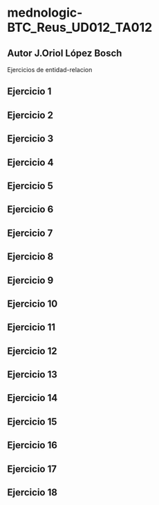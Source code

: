 # mednologic-BTC_Reus_UD012_TA012
## Autor J.Oriol López Bosch
Ejercicios de entidad-relacion

## Ejercicio 1

## Ejercicio 2

## Ejercicio 3

## Ejercicio 4

## Ejercicio 5

## Ejercicio 6

## Ejercicio 7

## Ejercicio 8

## Ejercicio 9

## Ejercicio 10

## Ejercicio 11

## Ejercicio 12

## Ejercicio 13

## Ejercicio 14

## Ejercicio 15

## Ejercicio 16

## Ejercicio 17

## Ejercicio 18
